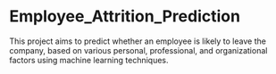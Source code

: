 # Employee_Attrition_Prediction
This project aims to predict whether an employee is likely to leave the company, based on various personal, professional, and organizational factors using machine learning techniques.
